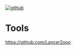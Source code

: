 <a href="https://github.com/snowdreams1006"><img src="https://img.shields.io/badge/github-lancer2ooo-brightgreen.svg" alt="github"></a>  
# Tools
https://github.com/Lancer2ooo  

